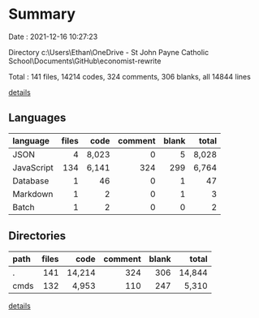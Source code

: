 # Summary

Date : 2021-12-16 10:27:23

Directory c:\Users\Ethan\OneDrive - St John Payne Catholic School\Documents\GitHub\economist-rewrite

Total : 141 files,  14214 codes, 324 comments, 306 blanks, all 14844 lines

[details](details.md)

## Languages
| language | files | code | comment | blank | total |
| :--- | ---: | ---: | ---: | ---: | ---: |
| JSON | 4 | 8,023 | 0 | 5 | 8,028 |
| JavaScript | 134 | 6,141 | 324 | 299 | 6,764 |
| Database | 1 | 46 | 0 | 1 | 47 |
| Markdown | 1 | 2 | 0 | 1 | 3 |
| Batch | 1 | 2 | 0 | 0 | 2 |

## Directories
| path | files | code | comment | blank | total |
| :--- | ---: | ---: | ---: | ---: | ---: |
| . | 141 | 14,214 | 324 | 306 | 14,844 |
| cmds | 132 | 4,953 | 110 | 247 | 5,310 |

[details](details.md)